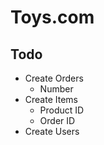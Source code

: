 # Toys.com

Todo
-----

- Create Orders
  - Number
- Create Items
  - Product ID
  - Order ID
- Create Users
